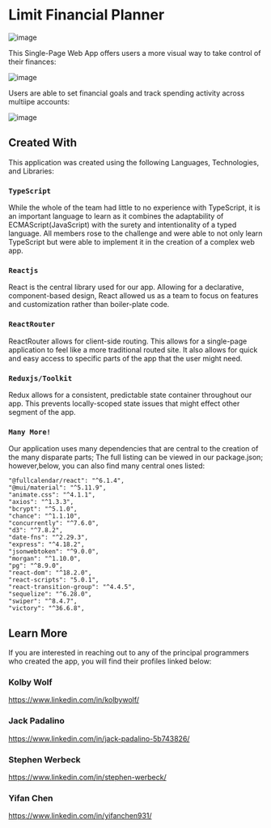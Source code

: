 # Limit Financial Planner

![image](https://github.com/2208-Capstone-Team-3/limit-planner/assets/97137486/e5d925c5-4bfb-4148-9e8b-8b72e1686404)

This Single-Page Web App offers users a more visual way to take control of their finances:

![image](https://github.com/2208-Capstone-Team-3/limit-planner/assets/97137486/34d9d994-f573-44a3-9d43-25e08d72149e)

Users are able to set financial goals and track spending activity across multiipe accounts:

![image](https://github.com/2208-Capstone-Team-3/limit-planner/assets/97137486/b2cbf3cc-e589-462c-8d56-cb8c44fca7d5)

## Created With

This application was created using the following Languages, Technologies, and Libraries:

### `TypeScript`

While the whole of the team had little to no experience with TypeScript, it is an important language to learn as it combines the adaptability of ECMAScript(JavaScript) with the surety and intentionality of a typed language. All members rose to the challenge and were able to not only learn TypeScript but were able to implement it in the creation of a complex web app.

### `Reactjs`

React is the central library used for our app. Allowing for a declarative, component-based design, React allowed us as a team to focus on features and customization rather than boiler-plate code.

### `ReactRouter`

ReactRouter allows for client-side routing. This allows for a single-page application to feel like a more traditional routed site. It also allows for quick and easy access to specific parts of the app that the user might need.

### `Reduxjs/Toolkit`

Redux allows for a consistent, predictable state container throughout our app. This prevents locally-scoped state issues that might effect other segment of the app.

### `Many More!`

Our application uses many dependencies that are central to the creation of the many disparate parts; The full listing can be viewed in our package.json; however,below, you can also find many central ones listed:

    "@fullcalendar/react": "^6.1.4",
    "@mui/material": "^5.11.9",
    "animate.css": "^4.1.1",
    "axios": "^1.3.3",
    "bcrypt": "^5.1.0",
    "chance": "^1.1.10",
    "concurrently": "^7.6.0",
    "d3": "^7.8.2",
    "date-fns": "^2.29.3",
    "express": "^4.18.2",
    "jsonwebtoken": "^9.0.0",
    "morgan": "^1.10.0",
    "pg": "^8.9.0",
    "react-dom": "^18.2.0",
    "react-scripts": "5.0.1",
    "react-transition-group": "^4.4.5",
    "sequelize": "^6.28.0",
    "swiper": "^8.4.7",
    "victory": "^36.6.8",

## Learn More

If you are interested in reaching out to any of the principal programmers who created the app, you will find their profiles linked below:

### Kolby Wolf

https://www.linkedin.com/in/kolbywolf/

### Jack Padalino
https://www.linkedin.com/in/jack-padalino-5b743826/

### Stephen Werbeck
https://www.linkedin.com/in/stephen-werbeck/

### Yifan Chen
https://www.linkedin.com/in/yifanchen931/
